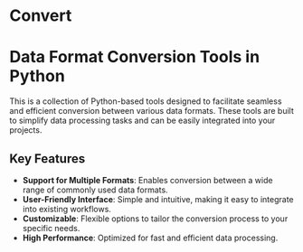 # Convert
# Data Format Conversion Tools in Python

This is a collection of Python-based tools designed to facilitate seamless and efficient conversion between various data formats. These tools are built to simplify data processing tasks and can be easily integrated into your projects.

## Key Features

- **Support for Multiple Formats**: Enables conversion between a wide range of commonly used data formats.
- **User-Friendly Interface**: Simple and intuitive, making it easy to integrate into existing workflows.
- **Customizable**: Flexible options to tailor the conversion process to your specific needs.
- **High Performance**: Optimized for fast and efficient data processing.
